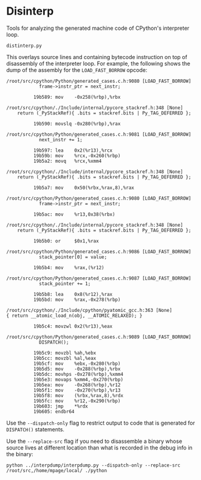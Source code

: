 # Disinterp

Tools for analyzing the generated machine code of CPython's interpreter loop.

`distinterp.py`

This overlays source lines and containing bytecode instruction on top of disassembly
of the interpreter loop. For example, the following shows the dump of the assembly for
the `LOAD_FAST_BORROW` opcode:

```
/root/src/cpython/Python/generated_cases.c.h:9080 [LOAD_FAST_BORROW]
            frame->instr_ptr = next_instr;

          19b589: mov    -0x258(%rbp),%rbx

/root/src/cpython/./Include/internal/pycore_stackref.h:348 [None]
    return (_PyStackRef){ .bits = stackref.bits | Py_TAG_DEFERRED };

          19b590: movslq -0x280(%rbp),%rax

/root/src/cpython/Python/generated_cases.c.h:9081 [LOAD_FAST_BORROW]
            next_instr += 1;

          19b597: lea    0x2(%r13),%rcx
          19b59b: mov    %rcx,-0x260(%rbp)
          19b5a2: movq   %rcx,%xmm4

/root/src/cpython/./Include/internal/pycore_stackref.h:348 [None]
    return (_PyStackRef){ .bits = stackref.bits | Py_TAG_DEFERRED };

          19b5a7: mov    0x50(%rbx,%rax,8),%rax

/root/src/cpython/Python/generated_cases.c.h:9080 [LOAD_FAST_BORROW]
            frame->instr_ptr = next_instr;

          19b5ac: mov    %r13,0x38(%rbx)

/root/src/cpython/./Include/internal/pycore_stackref.h:348 [None]
    return (_PyStackRef){ .bits = stackref.bits | Py_TAG_DEFERRED };

          19b5b0: or     $0x1,%rax

/root/src/cpython/Python/generated_cases.c.h:9086 [LOAD_FAST_BORROW]
            stack_pointer[0] = value;

          19b5b4: mov    %rax,(%r12)

/root/src/cpython/Python/generated_cases.c.h:9087 [LOAD_FAST_BORROW]
            stack_pointer += 1;

          19b5b8: lea    0x8(%r12),%rax
          19b5bd: mov    %rax,-0x278(%rbp)

/root/src/cpython/./Include/cpython/pyatomic_gcc.h:363 [None]
{ return __atomic_load_n(obj, __ATOMIC_RELAXED); }

          19b5c4: movzwl 0x2(%r13),%eax

/root/src/cpython/Python/generated_cases.c.h:9089 [LOAD_FAST_BORROW]
            DISPATCH();

          19b5c9: movzbl %ah,%ebx
          19b5cc: movzbl %al,%eax
          19b5cf: mov    %ebx,-0x280(%rbp)
          19b5d5: mov    -0x288(%rbp),%rbx
          19b5dc: movhps -0x278(%rbp),%xmm4
          19b5e3: movaps %xmm4,-0x270(%rbp)
          19b5ea: mov    -0x268(%rbp),%r12
          19b5f1: mov    -0x270(%rbp),%r13
          19b5f8: mov    (%rbx,%rax,8),%rdx
          19b5fc: mov    %r12,-0x290(%rbp)
          19b603: jmp    *%rdx
          19b605: endbr64
```

Use the `--dispatch-only` flag to restrict output to code that is generated
for `DISPATCH()` statements.

Use the `--replace-src` flag if you need to disassemble a binary whose source lives at different
location than what is recorded in the debug info in the binary:

```
python ../interpdump/interpdump.py --dispatch-only --replace-src /root/src,/home/mpage/local/ ./python
```
